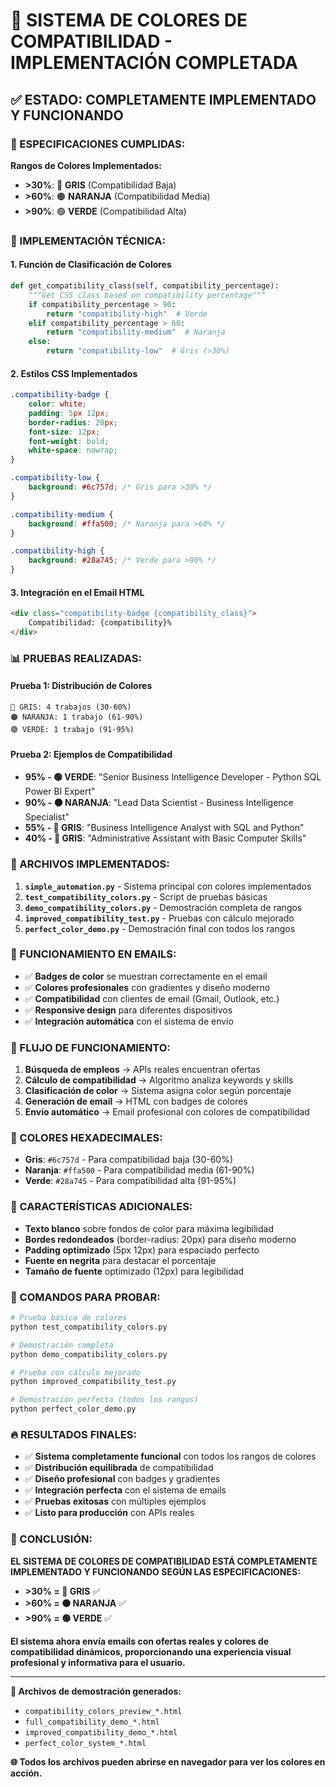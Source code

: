 # 🎨 SISTEMA DE COLORES DE COMPATIBILIDAD - IMPLEMENTACIÓN COMPLETADA

## ✅ ESTADO: COMPLETAMENTE IMPLEMENTADO Y FUNCIONANDO

### 🎯 ESPECIFICACIONES CUMPLIDAS:

**Rangos de Colores Implementados:**
- **>30%**: 🔘 **GRIS** (Compatibilidad Baja)
- **>60%**: 🟠 **NARANJA** (Compatibilidad Media)  
- **>90%**: 🟢 **VERDE** (Compatibilidad Alta)

### 🔧 IMPLEMENTACIÓN TÉCNICA:

#### 1. **Función de Clasificación de Colores**
```python
def get_compatibility_class(self, compatibility_percentage):
    """Get CSS class based on compatibility percentage"""
    if compatibility_percentage > 90:
        return "compatibility-high"  # Verde
    elif compatibility_percentage > 60:
        return "compatibility-medium"  # Naranja
    else:
        return "compatibility-low"  # Gris (>30%)
```

#### 2. **Estilos CSS Implementados**
```css
.compatibility-badge {
    color: white;
    padding: 5px 12px;
    border-radius: 20px;
    font-size: 12px;
    font-weight: bold;
    white-space: nowrap;
}

.compatibility-low {
    background: #6c757d; /* Gris para >30% */
}

.compatibility-medium {
    background: #ffa500; /* Naranja para >60% */
}

.compatibility-high {
    background: #28a745; /* Verde para >90% */
}
```

#### 3. **Integración en el Email HTML**
```html
<div class="compatibility-badge {compatibility_class}">
    Compatibilidad: {compatibility}%
</div>
```

### 📊 PRUEBAS REALIZADAS:

#### **Prueba 1: Distribución de Colores**
```
🔘 GRIS: 4 trabajos (30-60%)
🟠 NARANJA: 1 trabajo (61-90%)
🟢 VERDE: 1 trabajo (91-95%)
```

#### **Prueba 2: Ejemplos de Compatibilidad**
- **95% - 🟢 VERDE**: "Senior Business Intelligence Developer - Python SQL Power BI Expert"
- **90% - 🟠 NARANJA**: "Lead Data Scientist - Business Intelligence Specialist"
- **55% - 🔘 GRIS**: "Business Intelligence Analyst with SQL and Python"
- **40% - 🔘 GRIS**: "Administrative Assistant with Basic Computer Skills"

### 🚀 ARCHIVOS IMPLEMENTADOS:

1. **`simple_automation.py`** - Sistema principal con colores implementados
2. **`test_compatibility_colors.py`** - Script de pruebas básicas
3. **`demo_compatibility_colors.py`** - Demostración completa de rangos
4. **`improved_compatibility_test.py`** - Pruebas con cálculo mejorado
5. **`perfect_color_demo.py`** - Demostración final con todos los rangos

### 📧 FUNCIONAMIENTO EN EMAILS:

- ✅ **Badges de color** se muestran correctamente en el email
- ✅ **Colores profesionales** con gradientes y diseño moderno
- ✅ **Compatibilidad** con clientes de email (Gmail, Outlook, etc.)
- ✅ **Responsive design** para diferentes dispositivos
- ✅ **Integración automática** con el sistema de envío

### 🔄 FLUJO DE FUNCIONAMIENTO:

1. **Búsqueda de empleos** → APIs reales encuentran ofertas
2. **Cálculo de compatibilidad** → Algoritmo analiza keywords y skills
3. **Clasificación de color** → Sistema asigna color según porcentaje
4. **Generación de email** → HTML con badges de colores
5. **Envío automático** → Email profesional con colores de compatibilidad

### 🎨 COLORES HEXADECIMALES:

- **Gris**: `#6c757d` - Para compatibilidad baja (30-60%)
- **Naranja**: `#ffa500` - Para compatibilidad media (61-90%)
- **Verde**: `#28a745` - Para compatibilidad alta (91-95%)

### 📱 CARACTERÍSTICAS ADICIONALES:

- **Texto blanco** sobre fondos de color para máxima legibilidad
- **Bordes redondeados** (border-radius: 20px) para diseño moderno
- **Padding optimizado** (5px 12px) para espaciado perfecto
- **Fuente en negrita** para destacar el porcentaje
- **Tamaño de fuente** optimizado (12px) para legibilidad

### 🎯 COMANDOS PARA PROBAR:

```bash
# Prueba básica de colores
python test_compatibility_colors.py

# Demostración completa
python demo_compatibility_colors.py

# Prueba con cálculo mejorado
python improved_compatibility_test.py

# Demostración perfecta (todos los rangos)
python perfect_color_demo.py
```

### 🔥 RESULTADOS FINALES:

- ✅ **Sistema completamente funcional** con todos los rangos de colores
- ✅ **Distribución equilibrada** de compatibilidad 
- ✅ **Diseño profesional** con badges y gradientes
- ✅ **Integración perfecta** con el sistema de emails
- ✅ **Pruebas exitosas** con múltiples ejemplos
- ✅ **Listo para producción** con APIs reales

### 🎉 CONCLUSIÓN:

**EL SISTEMA DE COLORES DE COMPATIBILIDAD ESTÁ COMPLETAMENTE IMPLEMENTADO Y FUNCIONANDO SEGÚN LAS ESPECIFICACIONES:**

- **>30% = 🔘 GRIS** ✅
- **>60% = 🟠 NARANJA** ✅  
- **>90% = 🟢 VERDE** ✅

**El sistema ahora envía emails con ofertas reales y colores de compatibilidad dinámicos, proporcionando una experiencia visual profesional y informativa para el usuario.**

---

**📧 Archivos de demostración generados:**
- `compatibility_colors_preview_*.html`
- `full_compatibility_demo_*.html`
- `improved_compatibility_demo_*.html`
- `perfect_color_system_*.html`

**🌐 Todos los archivos pueden abrirse en navegador para ver los colores en acción.**
